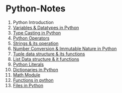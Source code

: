 # Python-Notes

1. Python Introduction 
2. <a href="https://github.com/kothakondachandhar/Python-Notes/blob/main/Variables%20%26%20Data%20types%20in%20Python.ipynb"> Variables & Datatypes in Python</a>
3. <a href="https://github.com/kothakondachandhar/Python-Notes/blob/main/Type%20Casting%20in%20Python.ipynb">Type Casting in Python</a>
4. <a href="https://github.com/kothakondachandhar/Python-Notes/blob/main/Python%20Operators.pdf"> Python Operators</a>
5. <a href="https://github.com/kothakondachandhar/Python-Notes/blob/main/Strings%20-%20in%20Python.ipynb">Strings & its operation</a>
6. <a href="https://github.com/kothakondachandhar/Python-Notes/blob/main/Converting_Numbering_System_%26_Basic_Data_types_and_Immutability_Nature.ipynb"> Number Conversion & Immutable Nature in Python</a>
7. <a href="https://github.com/kothakondachandhar/Python-Notes/blob/main/Tuple%20Data%20Structures.ipynb">Tuple data structure & its functions</a>
8. <a href="https://github.com/kothakondachandhar/Python-Notes/blob/main/List%20Data%20Structure.ipynb">List Data structure & it functions</a>
9. <a href="https://github.com/kothakondachandhar/Python-Notes/blob/main/Python%20Literals.ipynb">Python Literals</a>
10. <a href="https://github.com/kothakondachandhar/Python-Notes/blob/main/Dictionary%20Notes.ipynb">Dictionaries in Python </a>
11. <a href="https://github.com/kothakondachandhar/Python-Notes/blob/main/Math%20module.ipynb">Math Module</a>
12. <a href="https://github.com/kothakondachandhar/Python-Notes/blob/main/Functions%20in%20python.pdf"> Functions in python</a>
13. <a href="https://github.com/kothakondachandhar/Python-Notes/blob/main/Files%20in%20python-notes.ipynb">Files in Python </a>
